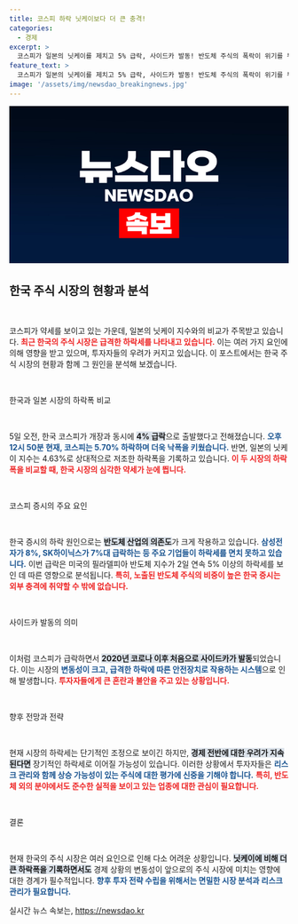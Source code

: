 ```yaml
---
title: 코스피 하락 닛케이보다 더 큰 충격!
categories:
  - 경제
excerpt: >
  코스피가 일본의 닛케이를 제치고 5% 급락, 사이드카 발동! 반도체 주식의 폭락이 위기를 부추기고, 시장의 충격은 어느 방향으로? 빠르게 변화하는 증시의 현황을 확인하세요!
feature_text: >
  코스피가 일본의 닛케이를 제치고 5% 급락, 사이드카 발동! 반도체 주식의 폭락이 위기를 부추기고, 시장의 충격은 어느 방향으로? 빠르게 변화하는 증시의 현황을 확인하세요!
image: '/assets/img/newsdao_breakingnews.jpg'
---
```


<p><img src="/assets/img/newsdao_breakingnews.jpg" alt="ranknews 속보" /></p>

<h2 data-ke-size="size26">한국 주식 시장의 현황과 분석</h2>

<p data-ke-size="size16">&nbsp;</p>

<p>코스피가 약세를 보이고 있는 가운데, 일본의 닛케이 지수와의 비교가 주목받고 있습니다. <b><span style="color: #ee2323;">최근 한국의 주식 시장은 급격한 하락세를 나타내고 있습니다.</span></b> 이는 여러 가지 요인에 의해 영향을 받고 있으며, 투자자들의 우려가 커지고 있습니다. 이 포스트에서는 한국 주식 시장의 현황과 함께 그 원인을 분석해 보겠습니다.</p>

<p data-ke-size="size16">&nbsp;</p>

<p>한국과 일본 시장의 하락폭 비교</p>

<p data-ke-size="size16">&nbsp;</p>

<p>5일 오전, 한국 코스피가 개장과 동시에 <b><span style="background-color: #21538527;">4% 급락</span></b>으로 출발했다고 전해졌습니다. <b><span style="color: #1a5490;">오후 12시 50분 현재, 코스피는 5.70% 하락하며 더욱 낙폭을 키웠습니다.</span></b> 반면, 일본의 닛케이 지수는 4.63%로 상대적으로 저조한 하락폭을 기록하고 있습니다. <b><span style="color: #ee2323;">이 두 시장의 하락폭을 비교할 때, 한국 시장의 심각한 약세가 눈에 띕니다.</span></b></p>

<p data-ke-size="size16">&nbsp;</p>

<p>코스피 증시의 주요 요인</p>

<p data-ke-size="size16">&nbsp;</p>

<p>한국 증시의 하락 원인으로는 <b><span style="background-color: #21538527;">반도체 산업의 의존도</span></b>가 크게 작용하고 있습니다. <b><span style="color: #1a5490;">삼성전자가 8%, SK하이닉스가 7%대 급락하는 등 주요 기업들이 하락세를 면치 못하고 있습니다.</span></b> 이번 급락은 미국의 필라델피아 반도체 지수가 2일 연속 5% 이상의 하락세를 보인 데 따른 영향으로 분석됩니다. <b><span style="color: #ee2323;">특히, 노출된 반도체 주식의 비중이 높은 한국 증시는 외부 충격에 취약할 수 밖에 없습니다.</span></b></p>

<p data-ke-size="size16">&nbsp;</p>

<p>사이드카 발동의 의미</p>

<p data-ke-size="size16">&nbsp;</p>

<p>이처럼 코스피가 급락하면서 <b><span style="background-color: #21538527;">2020년 코로나 이후 처음으로 사이드카가 발동</span></b>되었습니다. 이는 시장의 <b><span style="color: #1a5490;">변동성이 크고, 급격한 하락에 따른 안전장치로 작용하는 시스템</span></b>으로 인해 발생합니다. <b><span style="color: #ee2323;">투자자들에게 큰 혼란과 불안을 주고 있는 상황입니다.</span></b></p>

<p data-ke-size="size16">&nbsp;</p>

<p>향후 전망과 전략</p>

<p data-ke-size="size16">&nbsp;</p>

<p>현재 시장의 하락세는 단기적인 조정으로 보이긴 하지만, <b><span style="background-color: #21538527;">경제 전반에 대한 우려가 지속된다면</span></b> 장기적인 하락세로 이어질 가능성이 있습니다. 이러한 상황에서 투자자들은 <b><span style="color: #1a5490;">리스크 관리와 함께 상승 가능성이 있는 주식에 대한 평가에 신중을 기해야 합니다.</span></b> <b><span style="color: #ee2323;">특히, 반도체 외의 분야에서도 준수한 실적을 보이고 있는 업종에 대한 관심이 필요합니다.</span></b></p>

<p data-ke-size="size16">&nbsp;</p>

<p>결론</p>

<p data-ke-size="size16">&nbsp;</p>

<p>현재 한국의 주식 시장은 여러 요인으로 인해 다소 어려운 상황입니다. <b><span style="background-color: #21538527;">닛케이에 비해 더 큰 하락폭을 기록하면서도</span></b> 경제 상황의 변동성이 앞으로의 주식 시장에 미치는 영향에 대한 경계가 필수적입니다. <b><span style="color: #1a5490;">향후 투자 전략 수립을 위해서는 면밀한 시장 분석과 리스크 관리가 필요합니다.</span></b> </p>
실시간 뉴스 속보는, <a href="https://newsdao.kr" rel="dofollow">https://newsdao.kr</a>


